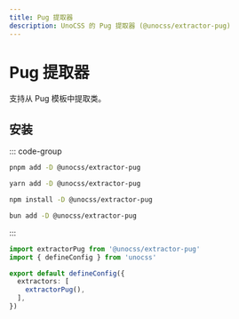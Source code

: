 ```yaml
---
title: Pug 提取器
description: UnoCSS 的 Pug 提取器 (@unocss/extractor-pug)
---
```


# Pug 提取器

支持从 Pug 模板中提取类。

## 安装

::: code-group

```bash [pnpm]
pnpm add -D @unocss/extractor-pug
```

```bash [yarn]
yarn add -D @unocss/extractor-pug
```

```bash [npm]
npm install -D @unocss/extractor-pug
```

```bash [bun]
bun add -D @unocss/extractor-pug
```

:::

```ts [uno.config.ts]
import extractorPug from '@unocss/extractor-pug'
import { defineConfig } from 'unocss'

export default defineConfig({
  extractors: [
    extractorPug(),
  ],
})
```
